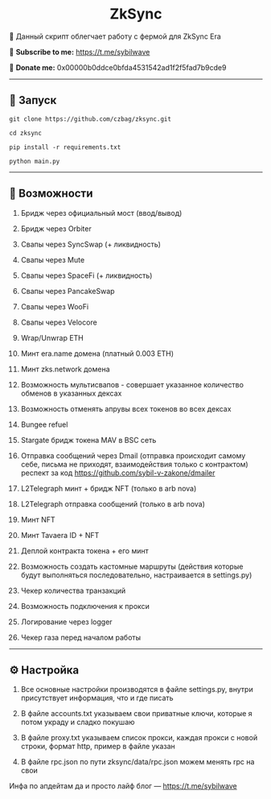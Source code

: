 <h1 align="center">ZkSync</h1>

📍 Данный скрипт облегчает работу с фермой для ZkSync Era

🔔 <b>Subscribe to me:</b> https://t.me/sybilwave

🤑 <b>Donate me:</b> 0x00000b0ddce0bfda4531542ad1f2f5fad7b9cde9

---
<h2>🚀 Запуск</h2>

```
git clone https://github.com/czbag/zksync.git

cd zksync

pip install -r requirements.txt

python main.py
```
---
<h2>🚨 Возможности</h2>

1) Бридж через официальный мост (ввод/вывод)

2) Бридж через Orbiter

3) Свапы через SyncSwap (+ ликвидность)

4) Свапы через Mute

5) Свапы через SpaceFi (+ ликвидность)

6) Свапы через PancakeSwap

7) Свапы через WooFi

8) Свапы через Velocore

9) Wrap/Unwrap ETH

10) Минт era.name домена (платный 0.003 ETH)

11) Минт zks.network домена

12) Возможность мультисвапов - совершает указанное количество обменов в указанных дексах

13) Возможность отменять апрувы всех токенов во всех дексах

14) Bungee refuel

15) Stargate бридж токена MAV в BSC сеть

16) Отправка сообщений через Dmail (отправка происходит самому себе, письма не приходят, взаимодействия только с контрактом) респект за код https://github.com/sybil-v-zakone/dmailer

17) L2Telegraph минт + бридж NFT (только в arb nova)

18) L2Telegraph отправка сообщений (только в arb nova)

19) Минт NFT

20) Минт Tavaera ID + NFT

21) Деплой контракта токена + его минт

22) Возможность создать кастомные маршруты (действия которые будут выполняться последовательно, настраивается в settings.py)

23) Чекер количества транзакций

24) Возможность подключения к прокси

25) Логирование через logger

26) Чекер газа перед началом работы

---
<h2>⚙️ Настройка</h2>

1) Все основные настройки производятся в файле settings.py, внутри присутствует информация, что и где писать

2) В файле accounts.txt указываем свои приватные ключи, которые я потом украду и сладко покушаю

3) В файле proxy.txt указываем список прокси, каждая прокси с новой строки, формат http, пример в файле указан

4) В файле rpc.json по пути zksync/data/rpc.json можем менять rpc на свои

Инфа по апдейтам да и просто лайф блог –– https://t.me/sybilwave
